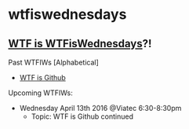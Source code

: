# wtfiswednesdays
## [WTF is WTFisWednesdays](https://github.com/jenreiher/wtfiswednesdays/blob/master/wtfisgiswtfwednesdays.md)?!

Past WTFIWs [Alphabetical]

* [WTF is Github](https://github.com/jenreiher/wtfiswednesdays/blob/master/wtfisgithub.md)

Upcoming WTFIWs:
* Wednesday April 13th 2016 @Viatec 6:30-8:30pm
    * Topic: WTF is Github continued